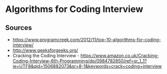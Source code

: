 # Algorithms for Coding Interview

## Sources
   * https://www.programcreek.com/2012/11/top-10-algorithms-for-coding-interview/
   * http://www.geeksforgeeks.org/
   * Cracking the Coding Interview - https://www.amazon.co.uk/Cracking-Coding-Interview-6th-Programming/dp/0984782850/ref=sr_1_1?ie=UTF8&qid=1506882073&sr=8-1&keywords=crack+coding+interview

